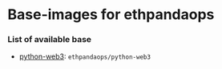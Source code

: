 # Base-images for ethpandaops

### List of available base
* [python-web3](./python-web3/): `ethpandaops/python-web3`